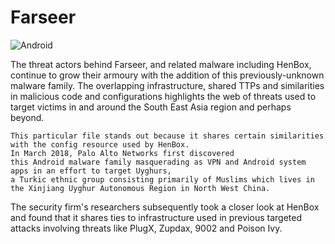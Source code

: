 # Farseer
![Android](https://img.shields.io/badge/Android-3DDC84?style=for-the-badge&logo=android&logoColor=white)

The threat actors behind Farseer, and related malware including HenBox, continue to grow their armoury with the addition of this previously-unknown malware family. The overlapping infrastructure, shared TTPs and similarities in malicious code and configurations highlights the web of threats used to target victims in and around the South East Asia region and perhaps beyond. 

    This particular file stands out because it shares certain similarities with the config resource used by HenBox. 
    In March 2018, Palo Alto Networks first discovered 
    this Android malware family masquerading as VPN and Android system apps in an effort to target Uyghurs, 
    a Turkic ethnic group consisting primarily of Muslims which lives in the Xinjiang Uyghur Autonomous Region in North West China. 

The security firm's researchers subsequently took a closer look at HenBox and found that it shares ties to infrastructure used in previous targeted attacks involving threats like PlugX, Zupdax, 9002 and Poison Ivy.
